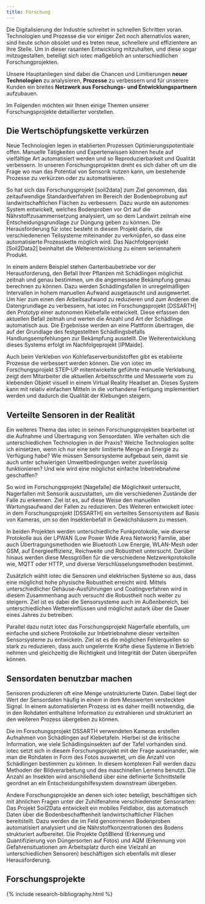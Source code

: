 ```yaml
---
title: Forschung
---
```


Die Digitalisierung der Industrie schreitet in schnellen Schritten voran.
Technologien und Prozesse die vor einiger Zeit noch alternativlos waren,
sind heute schon obsolet und es treten neue, schnellere und effizientere an Ihre Stelle.
Um in dieser rasanten Entwicklung mitzuhalten, und diese sogar mitzugestalten,
beteiligt sich iotec maßgeblich an unterschiedlichen Forschungprojekten.

Unsere Hauptanliegen sind dabei die Chancen und Limitierungen **neuer Technologien** zu analysieren,
**Prozesse** zu verbessern und für unserere Kunden ein breites **Netzwerk aus Forschungs- und Entwicklungspartnern** aufzubauen.

Im Folgenden möchten wir Ihnen einige Themen unserer Forschungsprojekte detaillierter vorstellen.

## Die Wertschöpfungskette verkürzen

Neue Technologien legen in etablierten Prozessen Optimierungspotentiale offen.
Manuelle Tätigkeiten und Expertenwissen können heute auf vielfältige Art automatisiert werden
und so Reproduzierbarkeit und Qualität verbessern.
In unseren Forschungsprojekten dreht es sich daher oft um die Frage wo man das Potential von Sensorik nutzen kann,
um bestehende Prozesse zu verkürzen oder zu automatisieren.

So hat sich das Forschungsprojekt [soil2data] zum Ziel genommen,
das zeitaufwendige Standardverfahren im Bereich der Bodenbeprobung auf landwirtschaftlichen Flächen zu verbessern.
Dazu wurde ein autonomes System entwickelt, welches Bodenproben vor Ort auf die Nährstoffzusammensetzung analysiert,
um so dem Landwirt zeitnah eine Entscheidungsgrundlage zur Düngung geben zu können.
Die Herausforderung für iotec besteht in diesem Projekt darin, die verschiedenenen Teilsysteme miteinander zu verknüpfen,
so dass eine automatisierte Prozesskette möglich wird.
Das Nachfolgeprojekt [Soil2Data2] beinhaltet die Weiterentwicklung zu einem seriennahem Produkt.

In einem andern Beispiel stehen Gartenbaubetriebe vor der Herausforderung,
den Befall Ihrer Pflanzen mit Schädlingen möglichst zeitnah und genau bestimmen,
um die angemessene Bekämpfung genau berechnen zu können.
Dazu werden Schädlingsfallen in unregelmäßigen Intervallen in hohem manuellen Aufwand ausgetauscht und ausgewertet.
Um hier zum einen den Arbeitsaufwand zu reduzieren und zum Anderen die Datengrundlage zu verbessern,
hat iotec im Forschungsprojekt [DSSARTH] den Prototyp einer autonomen Klebefalle entwickelt.
Diese erfassen den aktuellen Befall zeitnah und werten die Anzahl und Art der Schädlinge automatisch aus.
Die Ergebnisse werden an eine Plattform übertragen, die auf der Grundlage des festgestellten Schädlingsbefalls
Handlungsempfehlungen zur Bekämpfung ausstellt.
Die Weiterentwicklung dieses Systems erfolgt im Nachfolgeprojekt [IPMaide].

Auch beim Verkleben von Kohlefaserverbundstoffen gibt es etablierte Prozesse die verbessert werden können.
Die von iotec im Forschungsprojekt STEP-UP mitentwickelte geführte manuelle Verklebung,
zeigt dem Mitarbeiter die aktuellen Arbeitsschritte und Messwerte vom zu klebenden Objekt visuell in einem Virtual Reality Headset an.
Dieses System kann mit relativ einfachen Mitteln in die vorhandene Fertigung implementiert werden und dadurch die Qualität der Klebungen steigern.

## Verteilte Sensoren in der Realität

Ein weiteres Thema das iotec in seinen Forschungsprojekten bearbeitet ist die Aufnahme und Übertragung von Sensordaten.
Wie verhalten sich die unterschiedlichen Technologien in der Praxis?
Welche Technologien sollte ich einsetzen, wenn ich nur eine sehr limitierte Menge an Energie zu Verfügung habe?
Wie müssen Sensorsysteme aufgebaut sein, damit sie auch unter schwierigen Umweltbedingungen weiter zuverlässig funktionieren?
Und wie wird eine möglichst einfache Inbetriebnahme geschaffen?

So wird im Forschungsprojekt [Nagefalle] die Möglichkeit untersucht, Nagerfallen mit Sensorik auszustatten,
um die verschiedenen Zustände der Falle zu erkennen.
Ziel ist es, auf diese Weise den manuellen Wartungsaufwand der Fallen zu reduzieren.
Des Weiteren entwickelt iotec in dem Forschungsprojekt [DSSARTH] ein verteiltes Sensorsystem auf Basis von Kameras,
um so den Insektenbefall in Gewächshäusern zu messen.

In beiden Projekten werden unterschiedliche Funkprotokolle, wie diverse Protokolle aus der LPWAN (Low Power Wide Area Network) Familie,
aber auch Übertragungsmethoden wie Bluetooth Low Energie, WLAN-Mesh oder GSM, auf Energieeffizienz, Reichweite und Robustheit untersucht.
Darüber hinaus werden diese Messgrößen für die verschiedene Netzwerkprotokolle wie, MQTT oder HTTP, und diverse Verschlüsselungsmethoden bestimmt.

Zusätzlich wählt iotec die Sensoren und elektrischen Systeme so aus, dass eine möglichst hohe physische Robustheit erreicht wird.
Mittels unterschiedlicher Gehäuse-Ausführungen und Coatingverfahren wird in diesem Zusammenhang auch versucht die Robustheit noch weiter zu steigern.
Ziel ist es dabei die Sensorsysteme auch im Außenbereich, bei unterschiedlichen Wettereinflüssen und möglichst autark über die Dauer eines Jahres zu betreiben.

Parallel dazu nutzt iotec das Forschungsprojekt Nagerfalle ebenfalls, um einfache und sichere Protokolle zur Inbetriebnahme dieser verteilten Sensorsysteme zu entwickeln.
Ziel ist es die möglichen Fehlerquellen so stark zu reduzieren, dass auch ungelernte Kräfte diese Systeme in Betrieb nehmen
und gleichzeitig die Richtigkeit und Integrität der Daten überprüfen können.

## Sensordaten benutzbar machen

Sensoren produzieren oft eine Menge unstrukturierte Daten.
Dabei liegt der Wert der Sensordaten häufig in einem in dem Messwerten versteckten Signal.
In einem automatisierten Prozess ist es daher meißt notwendig, die in den Rohdaten enthaltene
Information zu extrahieren und strukturiert an den weiteren Prozess übergeben zu können.

Die im Forschungsprojekt DSSARTH verwendeten Kameras erstellen Aufnahmen von Schädlingen auf Klebetafeln.
Hierbei ist die kritische Information, wie viele Schädlingsinsekten auf der Tafel vorhanden sind.
iotec setzt sich in diesem Forschungsprojekt mit der Frage auseinander, wie man die Rohdaten in Form des Fotos auswertet, um die Anzahl von Schädlingen bestimmen zu können.
In diesem komplexen Fall werden dazu Methoden der Bildverarbeitung und des maschinellen Lernens benutzt.
Die Anzahl an Insekten wird anschließend über eine definierte Schnittstelle geordnet an ein Entscheidungshilfesystem downstream übergeben.

Andere Forschungsprojekte an denen sich iotec beteiligt, beschäftigen sich mit ähnlichen Fragen unter der Zuhilfenahme verschiedenster Sensorarten:
Das Projekt Soil2Data entwickelt ein mobiles Feldlabor, das automatisch Daten über die Bodenbeschafftenheit landwirtschaftlicher Flächen bereitstellt.
Dazu werden die im Feld genommenen Bodenproben automatisiert analysiert und die Nährstoffkonzentrationen des Bodens strukturiert aufbereitet.
Die Projekte OptiBlend (Erkennung und Quantifizierung von Düngersorten auf Fotos)
und AQM (Erkennung von Gefahrensituationen am Arbeitsplatz durch eine Vielzahl an unterschiedlichen Sensoren)
beschäftigen sich ebenfalls mit dieser Herausforderung.

## Forschungsprojekte

{% include research-bibliography.html %}
